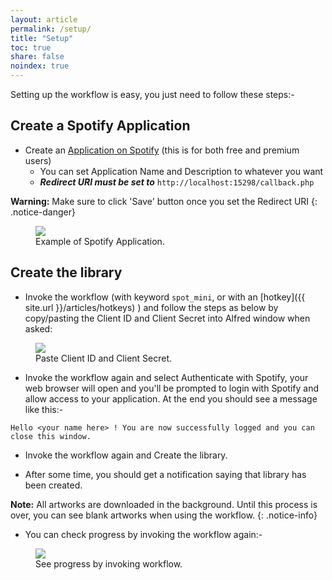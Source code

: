 ```yaml
---
layout: article
permalink: /setup/
title: "Setup"
toc: true
share: false
noindex: true
---
```


Setting up the workflow is easy, you just need to follow these steps:-


## Create a Spotify Application

* Create an [Application on Spotify](https://developer.spotify.com/my-applications) (this is for both free and premium users)
    * You can set Application Name and Description to whatever you want
    * ***Redirect URI must be set to*** `http://localhost:15298/callback.php`
    
**Warning:** Make sure to click 'Save' button once you set the Redirect URI 
{: .notice-danger}

<figure>
	<a href="http://cl.ly/image/0h2F1z232Q2p/Capture_d%E2%80%99e%CC%81cran_2014-11-04_a%CC%80_11_13_50.png"><img src="{{ site.url }}/images/spotify_application.png"></a>
	<figcaption>Example of Spotify Application.</figcaption>
</figure>


## Create the library

* Invoke the workflow (with keyword `spot_mini`, or with an [hotkey]({{ site.url }}/articles/hotkeys) ) and follow the steps as below by copy/pasting the Client ID and Client Secret into Alfred window when asked:

<figure>
	<a href="{{ site.url }}/images/setup.gif"><img src="{{ site.url }}/images/setup.gif"></a>
	<figcaption>Paste Client ID and Client Secret.</figcaption>
</figure>


* Invoke the workflow again and select Authenticate with Spotify, your web browser will open and you'll be prompted to login with Spotify and allow access to your application. 
At the end you should see a message like this:-

`Hello <your name here> ! You are now successfully logged and you can close this window.`

* Invoke the workflow again and Create the library.

* After some time, you should get a notification saying that library has been created.


**Note:** All artworks are downloaded in the background. Until this process is over, you can see blank artworks when using the workflow.
{: .notice-info}


* You can check progress by invoking the workflow again:-

<figure>
	<img src="{{ site.url }}/images/update_progress.png"></a>
	<figcaption>See progress by invoking workflow.</figcaption>
</figure>
